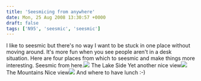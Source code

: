```yaml
---
title: 'Seesmicing from anywhere'
date: Mon, 25 Aug 2008 13:30:57 +0000
draft: false
tags: ['N95', 'seesmic', 'seesmic']
---
```


I like to seesmic but there's no way I want to be stuck in one place without moving around. It's more fun when you see people aren't in a desk situation. Here are four places from which to seesmic and make things more interesting. Seesmic from here.[![](http://seesmic.com/images/spacer.gif)](http://seesmic.com) The Lake Side Yet another nice view[![](http://seesmic.com/images/spacer.gif)](http://seesmic.com) The Mountains Nice view[![](http://seesmic.com/images/spacer.gif)](http://seesmic.com) And where to have lunch :-)